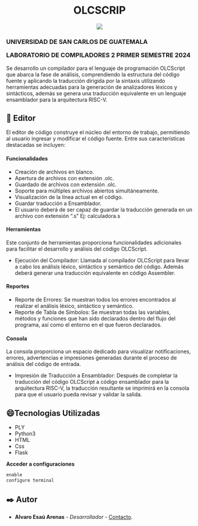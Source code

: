 <h1 align="center"> OLCSCRIP </h1>

<p align="center">
   <img src="https://img.shields.io/badge/STATUS-EN%20DESAROLLO-green">
   </p>
<h3>UNIVERSIDAD DE SAN CARLOS DE GUATEMALA

LABORATORIO DE COMPILADORES 2
PRIMER SEMESTRE 2024</h3>

Se desarrollo un compilador para el lenguaje de programación OLCScript que abarca la fase
de análisis, comprendiendo la estructura del código fuente y aplicando la traducción dirigida
por la sintaxis utilizando herramientas adecuadas para la generación de analizadores
léxicos y sintácticos, además se genera una traducción equivalente en un lenguaje
ensamblador para la arquitectura RISC-V.

## 👀 Editor

El editor de código construye el núcleo del entorno de trabajo, permitiendo al
usuario ingresar y modificar el código fuente. Entre sus características destacadas
se incluyen:

#### Funcionalidades

* Creación de archivos en blanco.
* Apertura de archivos con extensión .olc.
* Guardado de archivos con extensión .olc.
* Soporte para múltiples archivos abiertos simultáneamente.
* Visualización de la línea actual en el código.
* Guardar traducción a Ensamblador.
* El usuario deberá de ser capaz de guardar la traducción generada en un archivo con extensión “.s” Ej: calculadora.s

#### Herramientas

Este conjunto de herramientas proporciona funcionalidades adicionales para facilitar el desarrollo y análisis del código OLCScript.

* Ejecución del Compilador: Llamada al compilador OLCScript para llevar a cabo los análisis léxico, sintáctico y semántico del código. Además deberá generar una traducción equivalente en código Assembler.

#### Reportes

* Reporte de Errores: Se muestran todos los errores encontrados al realizar el análisis léxico, sintáctico y semántico.
* Reporte de Tabla de Símbolos: Se muestran todas las variables, métodos y funciones que han sido declarados dentro del flujo del programa, así como el entorno en el que fueron declarados.

#### Consola

La consola proporciona un espacio dedicado para visualizar notificaciones, errores, advertencias e impresiones generadas durante el proceso de análisis del código de entrada.

* Impresión de Traducción a Ensamblador:
Después de completar la traducción del código OLCScript a código ensamblador
para la arquitectura RISC-V, la traducción resultante se imprimirá en la consola para
que el usuario pueda revisar y validar la salida.

## :smile:Tecnologias Utilizadas

* PLY
* Python3
* HTML
* Css
* Flask

**Acceder a configuraciones**
```python
enable
configure terminal
```

## ✒️ Autor

* **Alvaro Esaú Arenas** - *Desarrollador* - [Contacto](https://github.com/esau-arenas).